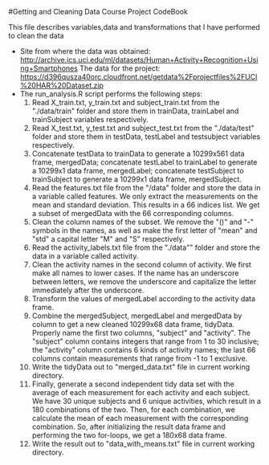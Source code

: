 #Getting and Cleaning Data Course Project CodeBook

This file describes variables,data and transformations that I have performed to clean the data

* Site from where the data was obtained:
<a>http://archive.ics.uci.edu/ml/datasets/Human+Activity+Recognition+Using+Smartphones</a>
The data for the project:
<a>https://d396qusza40orc.cloudfront.net/getdata%2Fprojectfiles%2FUCI%20HAR%20Dataset.zip</a>
* The run_analysis.R script performs the following steps:
  1. Read X_train.txt, y_train.txt and subject_train.txt from the "./data/train" folder and store them in trainData, trainLabel and trainSubject variables respectively.
  2. Read X_test.txt, y_test.txt and subject_test.txt from the "./data/test" folder and store them in testData, testLabel and testsubject variables respectively.
  3. Concatenate testData to trainData to generate a 10299x561 data frame, mergedData; concatenate testLabel to trainLabel to generate a 10299x1 data frame, mergedLabel; concatenate testSubject to trainSubject to generate a 10299x1 data frame, mergedSubject.
  4. Read the features.txt file from the "/data" folder and store the data in a variable called features. We only extract the measurements on the mean and standard deviation. This results in a 66 indices list. We get a subset of mergedData with the 66 corresponding columns.
  5. Clean the column names of the subset. We remove the "()" and "-" symbols in the names, as well as make the first letter of "mean" and "std" a capital letter "M" and "S" respectively.
  6. Read the activity_labels.txt file from the "./data"" folder and store the data in a variable called activity.
  7. Clean the activity names in the second column of activity. We first make all names to lower cases. If the name has an underscore between letters, we remove the underscore and capitalize the letter immediately after the underscore.
  8. Transform the values of mergedLabel according to the activity data frame.
  9. Combine the mergedSubject, mergedLabel and mergedData by column to get a new cleaned 10299x68 data frame, tidyData. Properly name the first two columns, "subject" and "activity". The "subject" column contains integers that range from 1 to 30 inclusive; the "activity" column contains 6 kinds of activity names; the last 66 columns contain measurements that range from -1 to 1 exclusive.
  10. Write the tidyData out to "merged_data.txt" file in current working directory.
  11. Finally, generate a second independent tidy data set with the average of each measurement for each activity and each subject. We have 30 unique subjects and 6 unique activities, which result in a 180 combinations of the two. Then, for each combination, we calculate the mean of each measurement with the corresponding combination. So, after initializing the result data frame and performing the two for-loops, we get a 180x68 data frame.
  12. Write the result out to "data_with_means.txt" file in current working directory.